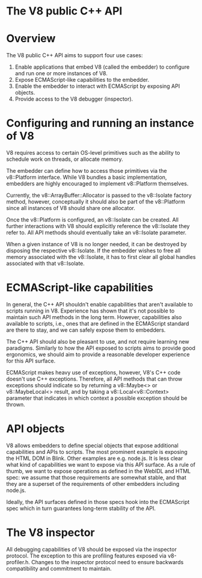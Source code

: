 # The V8 public C++ API

# Overview

The V8 public C++ API aims to support four use cases:

1. Enable applications that embed V8 (called the embedder) to configure and run
   one or more instances of V8.
2. Expose ECMAScript-like capabilities to the embedder.
3. Enable the embedder to interact with ECMAScript by exposing API objects.
4. Provide access to the V8 debugger (inspector).

# Configuring and running an instance of V8

V8 requires access to certain OS-level primitives such as the ability to
schedule work on threads, or allocate memory.

The embedder can define how to access those primitives via the v8::Platform
interface. While V8 bundles a basic implementation, embedders are highly
encouraged to implement v8::Platform themselves.

Currently, the v8::ArrayBuffer::Allocator is passed to the v8::Isolate factory
method, however, conceptually it should also be part of the v8::Platform since
all instances of V8 should share one allocator.

Once the v8::Platform is configured, an v8::Isolate can be created. All
further interactions with V8 should explicitly reference the v8::Isolate they
refer to. All API methods should eventually take an v8::Isolate parameter.

When a given instance of V8 is no longer needed, it can be destroyed by
disposing the respective v8::Isolate. If the embedder wishes to free all memory
associated with the v8::Isolate, it has to first clear all global handles
associated with that v8::Isolate.

# ECMAScript-like capabilities

In general, the C++ API shouldn't enable capabilities that aren't available to
scripts running in V8. Experience has shown that it's not possible to maintain
such API methods in the long term. However, capabilities also available to
scripts, i.e., ones that are defined in the ECMAScript standard are there to
stay, and we can safely expose them to embedders.

The C++ API should also be pleasant to use, and not require learning new
paradigms. Similarly to how the API exposed to scripts aims to provide good
ergonomics, we should aim to provide a reasonable developer experience for this
API surface.

ECMAScript makes heavy use of exceptions, however, V8's C++ code doesn't use
C++ exceptions. Therefore, all API methods that can throw exceptions should
indicate so by returning a v8::Maybe&lt;&gt; or v8::MaybeLocal&lt;&gt; result,
and by taking a v8::Local&lt;v8::Context&gt; parameter that indicates in which
context a possible exception should be thrown.

# API objects

V8 allows embedders to define special objects that expose additional
capabilities and APIs to scripts. The most prominent example is exposing the
HTML DOM in Blink. Other examples are e.g. node.js. It is less clear what kind
of capabilities we want to expose via this API surface. As a rule of thumb, we
want to expose operations as defined in the WebIDL and HTML spec: we
assume that those requirements are somewhat stable, and that they are a
superset of the requirements of other embedders including node.js.

Ideally, the API surfaces defined in those specs hook into the ECMAScript spec
which in turn guarantees long-term stability of the API.

# The V8 inspector

All debugging capabilities of V8 should be exposed via the inspector protocol.
The exception to this are profiling features exposed via v8-profiler.h.
Changes to the inspector protocol need to ensure backwards compatibility and
commitment to maintain.
